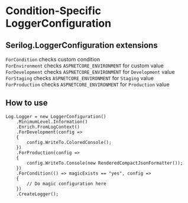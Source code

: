 # Condition-Specific LoggerConfiguration

## Serilog.LoggerConfiguration extensions
`ForCondition` checks custom condition   
`ForEnvironment` checks `ASPNETCORE_ENVIRONMENT` for custom value   
`ForDevelopment` checks `ASPNETCORE_ENVIRONMENT` for `Development` value  
`ForStaging` checks `ASPNETCORE_ENVIRONMENT` for `Staging` value  
`ForProduction` checks `ASPNETCORE_ENVIRONMENT` for `Production` value


## How to use
```
Log.Logger = new LoggerConfiguration()
    .MinimumLevel.Information()
    .Enrich.FromLogContext()
    .ForDevelopment(config =>
    {
        config.WriteTo.ColoredConsole();
    })
    .ForProduction(config =>
    {
        config.WriteTo.Console(new RenderedCompactJsonFormatter());
    })
    .ForCondition(() => magicExists == "yes", config =>
    {
        // Do magic configuration here
    })
    .CreateLogger();
```
